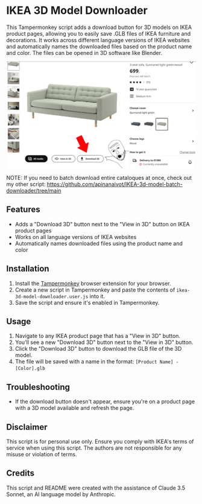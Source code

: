 # IKEA 3D Model Downloader

This Tampermonkey script adds a download button for 3D models on IKEA product pages, allowing you to easily save .GLB files of IKEA furniture and decorations. It works across different language versions of IKEA websites and automatically names the downloaded files based on the product name and color. The files can be opened in 3D software like Blender.

<p align="left">
  <img src="https://raw.githubusercontent.com/apinanaivot/IKEA-3D-Model-Download-Button/main/sample.jpg" width="550" title="IKEA 3D Model Downloader">
</p>

NOTE: If you need to batch download entire cataloques at once, check out my other script: https://github.com/apinanaivot/IKEA-3d-model-batch-downloader/tree/main

## Features

- Adds a "Download 3D" button next to the "View in 3D" button on IKEA product pages
- Works on all language versions of IKEA websites
- Automatically names downloaded files using the product name and color

## Installation

1. Install the [Tampermonkey](https://www.tampermonkey.net/) browser extension for your browser.
2. Create a new script in Tampermonkey and paste the contents of `ikea-3d-model-downloader.user.js` into it.
3. Save the script and ensure it's enabled in Tampermonkey.

## Usage

1. Navigate to any IKEA product page that has a "View in 3D" button.
2. You'll see a new "Download 3D" button next to the "View in 3D" button.
3. Click the "Download 3D" button to download the GLB file of the 3D model.
4. The file will be saved with a name in the format: `[Product Name] - [Color].glb`

## Troubleshooting

- If the download button doesn't appear, ensure you're on a product page with a 3D model available and refresh the page.

## Disclaimer

This script is for personal use only. Ensure you comply with IKEA's terms of service when using this script. The authors are not responsible for any misuse or violation of terms.

## Credits

This script and README were created with the assistance of Claude 3.5 Sonnet, an AI language model by Anthropic.
